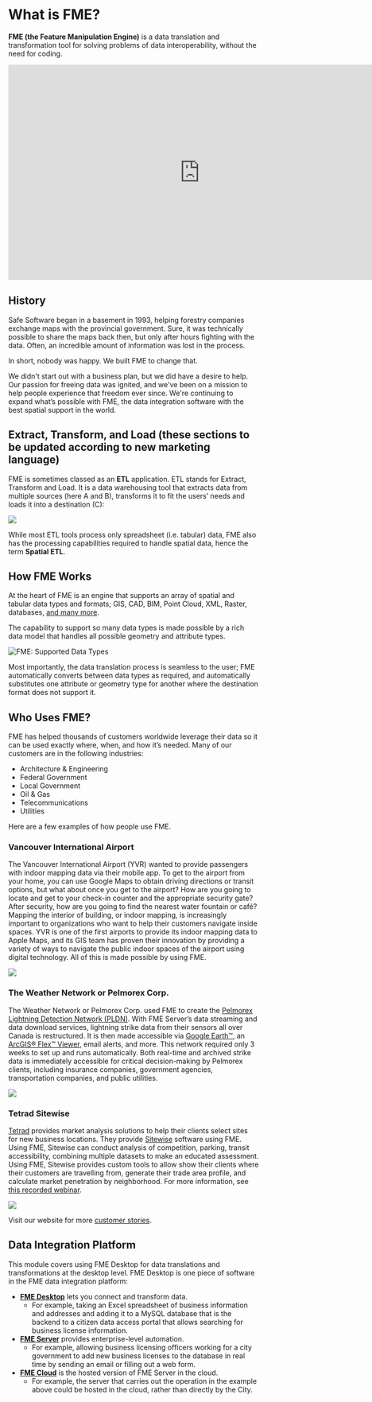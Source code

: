 # What is FME?

**FME (the Feature Manipulation Engine)** is a data translation and transformation tool for solving problems of data interoperability, without the need for coding.

<iframe width="770" height="433" src="https://www.youtube.com/embed/5BtMsgRIiAA" frameborder="0" allow="autoplay; encrypted-media" allowfullscreen></iframe>

## History

Safe Software began in a basement in 1993, helping forestry companies exchange maps with the provincial government. Sure, it was technically possible to share the maps back then, but only after hours fighting with the data. Often, an incredible amount of information was lost in the process.

In short, nobody was happy. We built FME to change that.

We didn't start out with a business plan, but we did have a desire to help. Our passion for freeing data was ignited, and we've been on a mission to help people experience that freedom ever since. We're continuing to expand what’s possible with FME, the data integration software with the best spatial support in the world.

## Extract, Transform, and Load (these sections to be updated according to new marketing language)

<!-- Re-write this with updated marketing language -->

FME is sometimes classed as an **ETL** application. ETL stands for Extract, Transform and Load. It is a data warehousing tool that extracts data from multiple sources (here A and B), transforms it to fit the users’ needs and loads it into a destination (C):

![](./Images/Img1.001.WhatIsFME.png)

While most ETL tools process only spreadsheet (i.e. tabular) data, FME also has the processing capabilities required to handle spatial data, hence the term **Spatial ETL**.

## How FME Works

At the heart of FME is an engine that supports an array of spatial and tabular data types and formats; GIS, CAD, BIM, Point Cloud, XML, Raster, databases, [and many more](https://www.safe.com/integrate/#!).

The capability to support so many data types is made possible by a rich data model that handles all possible geometry and attribute types.

![FME: Supported Data Types](./Images/Img1.002.FMEDataTypes.png)

Most importantly, the data translation process is seamless to the user; FME automatically converts between data types as required, and automatically substitutes one attribute or geometry type for another where the destination format does not support it.

## Who Uses FME?

FME has helped thousands of customers worldwide leverage their data so it can be used exactly where, when, and how it’s needed. Many of our customers are in the following industries:

- Architecture & Engineering
- Federal Government
- Local Government
- Oil & Gas
- Telecommunications
- Utilities

Here are a few examples of how people use FME.

### Vancouver International Airport

The Vancouver International Airport (YVR) wanted to provide passengers with indoor mapping data via their mobile app. To get to the airport from your home, you can use Google Maps to obtain driving directions or transit options, but what about once you get to the airport? How are you going to locate and get to your check-in counter and the appropriate security gate? After security, how are you going to find the nearest water fountain or café? Mapping the interior of building, or indoor mapping, is increasingly important to organizations who want to help their customers navigate inside spaces. YVR is one of the first airports to provide its indoor mapping data to Apple Maps, and its GIS team has proven their innovation by providing a variety of ways to navigate the public indoor spaces of the airport using digital technology. All of this is made possible by using FME.

![](./Images/yvr.png)

### The Weather Network or Pelmorex Corp.

The Weather Network or Pelmorex Corp. used FME to create the [Pelmorex Lightning Detection Network (PLDN)](http://data.twncs.com/Solutions/Lightning/lightning.html). With FME Server’s data streaming and data download services, lightning strike data from their sensors all over Canada is restructured. It is then made accessible via [Google Earth™](https://www.google.com/earth/), an [ArcGIS® Flex™ Viewer](http://resources.arcgis.com/en/communities/flex-viewer/), email alerts, and more. This network required only 3 weeks to set up and runs automatically. Both real-time and archived strike data is immediately accessible for critical decision-making by Pelmorex clients, including insurance companies, government agencies, transportation companies, and public utilities.

![](./Images/the-weather-network.png)

### Tetrad Sitewise

[Tetrad](http://www.tetrad.com/) provides market analysis solutions to help their clients select sites for new business locations. They provide [Sitewise](http://www.tetrad.com/software/sitewisepro/) software using FME. Using FME, Sitewise can conduct analysis of competition, parking, transit accessibility, combining multiple datasets to make an educated assessment. Using FME, Sitewise provides custom tools to allow show their clients where their customers are travelling from, generate their trade area profile, and calculate market penetration by neighborhood. For more information, see [this recorded webinar](https://www.safe.com/webinars/market-analysis/).

![](./Images/FME-AGOL-drive-time-polygon.jpg)

Visit our website for more [customer stories](https://www.safe.com/customers/).

## Data Integration Platform

This module covers using FME Desktop for data translations and transformations at the desktop level. FME Desktop is one piece of software in the FME  data integration platform:

- [**FME Desktop**](https://www.safe.com/fme/fme-desktop/) lets you connect and transform data.
  - For example, taking an Excel spreadsheet of business information and addresses and adding it to a MySQL database that is the backend to a citizen data access portal that allows searching for business license information.
- [**FME Server**](https://www.safe.com/fme/fme-server/) provides enterprise-level automation.
  - For example, allowing business licensing officers working for a city government to add new business licenses to the database in real time by sending an email or filling out a web form.
- [**FME Cloud**](https://www.safe.com/fme/fme-cloud/) is the hosted version of FME Server in the cloud.
  - For example, the server that carries out the operation in the example above could be hosted in the cloud, rather than directly by the City.

